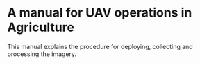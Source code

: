 # A manual for UAV operations in Agriculture

This manual explains the procedure for deploying, collecting and processing the imagery.


```{tableofcontents}
```
